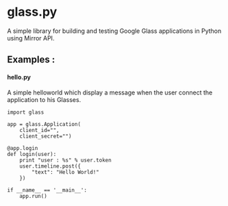 glass.py
========

A simple library for building and testing Google Glass applications in Python using Mirror API.

## Examples :

#### hello.py

A simple helloworld which display a message when the user connect the application to his Glasses.

	import glass

	app = glass.Application(
		client_id="",
		client_secret="")

	@app.login
	def login(user):
		print "user : %s" % user.token
		user.timeline.post({
			"text": "Hello World!"
		})

	if __name__ == '__main__':
	    app.run()
